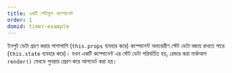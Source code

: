 ```yaml
---
title: একটি স্টেটফুল কম্পোনেন্ট
order: 1
domid: timer-example
---
```


ইনপুট ডেটা গ্রহণ করার পাশাপাশি (`this.props` ব্যবহার করে) কম্পোনেন্ট অভ্যন্তরীণ স্টেট ডেটা বজায় রাখতে পারে (`this.state` ব্যবহার করে)। যখন একটি কম্পোনেন্ট এর স্টেট ডেটা পরিবর্তিত হয়, রেন্ডার করা মার্কআপ `render()` মেধডে পুনরায় প্রেরণ করে আপডেট করা হয়।
